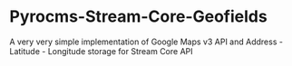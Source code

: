 Pyrocms-Stream-Core-Geofields
=============================

A very very simple implementation of Google Maps v3 API and Address - Latitude - Longitude storage for Stream Core API
